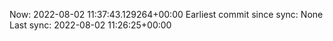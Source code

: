 Now: 2022-08-02 11:37:43.129264+00:00 Earliest commit since sync: None Last sync: 2022-08-02 11:26:25+00:00
